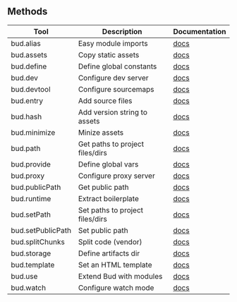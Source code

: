 ## Methods

| Tool              | Description                     | Documentation                                                                 |
| ----------------- | ------------------------------- | ----------------------------------------------------------------------------- |
| bud.alias         | Easy module imports             | [docs](https://github.com/roots/bud/tree/stable/docs/config/alias.md)         |
| bud.assets        | Copy static assets              | [docs](https://github.com/roots/bud/tree/stable/docs/config/assets.md)        |
| bud.define        | Define global constants         | [docs](https://github.com/roots/bud/tree/stable/docs/config/define.md)        |
| bud.dev           | Configure dev server            | [docs](https://github.com/roots/bud/tree/stable/docs/config/dev.md)           |
| bud.devtool       | Configure sourcemaps            | [docs](https://github.com/roots/bud/tree/stable/docs/config/devtool.md)       |
| bud.entry         | Add source files                | [docs](https://github.com/roots/bud/tree/stable/docs/config/entry.md)         |
| bud.hash          | Add version string to assets    | [docs](https://github.com/roots/bud/tree/stable/docs/config/hash.md)          |
| bud.minimize      | Minize assets                   | [docs](https://github.com/roots/bud/tree/stable/docs/config/minimize.md)      |
| bud.path          | Get paths to project files/dirs | [docs](https://github.com/roots/bud/tree/stable/docs/config/path.md)          |
| bud.provide       | Define global vars              | [docs](https://github.com/roots/bud/tree/stable/docs/config/provide.md)       |
| bud.proxy         | Configure proxy server          | [docs](https://github.com/roots/bud/tree/stable/docs/config/proxy.md)         |
| bud.publicPath    | Get public path                 | [docs](https://github.com/roots/bud/tree/stable/docs/config/publicPath.md)    |
| bud.runtime       | Extract boilerplate             | [docs](https://github.com/roots/bud/tree/stable/docs/config/runtime.md)       |
| bud.setPath       | Set paths to project files/dirs | [docs](https://github.com/roots/bud/tree/stable/docs/config/setPath.md)       |
| bud.setPublicPath | Set public path                 | [docs](https://github.com/roots/bud/tree/stable/docs/config/setPublicPath.md) |
| bud.splitChunks   | Split code (vendor)             | [docs](https://github.com/roots/bud/tree/stable/docs/config/vendor.md)        |
| bud.storage       | Define artifacts dir            | [docs](https://github.com/roots/bud/tree/stable/docs/config/storage.md)       |
| bud.template      | Set an HTML template            | [docs](https://github.com/roots/bud/tree/stable/docs/config/template.md)      |
| bud.use           | Extend Bud with modules         | [docs](https://github.com/roots/bud/tree/stable/docs/config/use.md)           |
| bud.watch         | Configure watch mode            | [docs](https://github.com/roots/bud/tree/stable/docs/config/watch.md)         |
